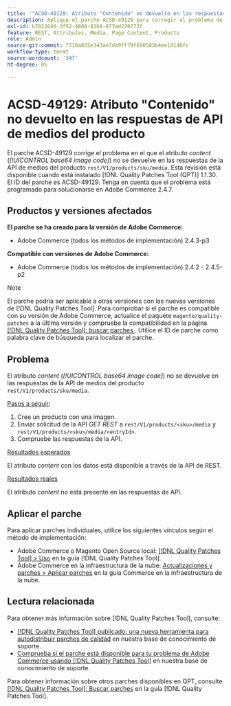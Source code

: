 ```yaml
---
title: '"ACSD-49129: Atributo "Contenido" no devuelto en las respuestas de API de medios del producto"'
description: Aplique el parche ACSD-49129 para corregir el problema de Adobe Commerce en el que el atributo *content* (*código de imagen base64*) no se devuelve en las respuestas de API de medios de producto rest/V1/products/sku/media.
exl-id: b7022046-3f52-4880-81b8-977ed270773f
feature: REST, Attributes, Media, Page Content, Products
role: Admin
source-git-commit: 7718a835e343ae7da9ff79f690503b4ee1d140fc
workflow-type: tm+mt
source-wordcount: '347'
ht-degree: 0%

---
```


# ACSD-49129: Atributo &quot;Contenido&quot; no devuelto en las respuestas de API de medios del producto

El parche ACSD-49129 corrige el problema en el que el atributo *content* (*[!UICONTROL base64 image code]*) no se devuelve en las respuestas de la API de medios del producto `rest/V1/products/sku/media`. Esta revisión está disponible cuando está instalado [!DNL Quality Patches Tool (QPT)] 1.1.30. El ID del parche es ACSD-49129. Tenga en cuenta que el problema está programado para solucionarse en Adobe Commerce 2.4.7.

## Productos y versiones afectados

**El parche se ha creado para la versión de Adobe Commerce:**

* Adobe Commerce (todos los métodos de implementación) 2.4.3-p3

**Compatible con versiones de Adobe Commerce:**

* Adobe Commerce (todos los métodos de implementación) 2.4.2 - 2.4.5-p2

>[!NOTE]
>
>El parche podría ser aplicable a otras versiones con las nuevas versiones de [!DNL Quality Patches Tool]. Para comprobar si el parche es compatible con su versión de Adobe Commerce, actualice el paquete `magento/quality-patches` a la última versión y compruebe la compatibilidad en la página [[!DNL Quality Patches Tool]: buscar parches ](https://experienceleague.adobe.com/tools/commerce-quality-patches/index.html?lang=es). Utilice el ID de parche como palabra clave de búsqueda para localizar el parche.

## Problema

El atributo *content* (*[!UICONTROL base64 image code]*) no se devuelve en las respuestas de la API de medios del producto `rest/V1/products/sku/media`.

<u>Pasos a seguir</u>:

1. Cree un producto con una imagen.
1. Enviar solicitud de la API *GET REST* a `rest/V1/products/<sku>/media` y `rest/V1/products/<sku>/media/<entryId>`.
1. Compruebe las respuestas de la API.

<u>Resultados esperados</u>

El atributo *content* con los datos está disponible a través de la API de REST.

<u>Resultados reales</u>

El atributo *content* no está presente en las respuestas de API.

## Aplicar el parche

Para aplicar parches individuales, utilice los siguientes vínculos según el método de implementación:

* Adobe Commerce o Magento Open Source local: [[!DNL Quality Patches Tool] > Uso](https://experienceleague.adobe.com/docs/commerce-operations/tools/quality-patches-tool/usage.html?lang=es) en la guía [!DNL Quality Patches Tool].
* Adobe Commerce en la infraestructura de la nube: [Actualizaciones y parches > Aplicar parches](https://experienceleague.adobe.com/docs/commerce-cloud-service/user-guide/develop/upgrade/apply-patches.html?lang=es) en la guía Commerce en la infraestructura de la nube.

## Lectura relacionada

Para obtener más información sobre [!DNL Quality Patches Tool], consulte:

* [[!DNL Quality Patches Tool] publicado: una nueva herramienta para autodistribuir parches de calidad](/help/announcements/adobe-commerce-announcements/magento-quality-patches-released-new-tool-to-self-serve-quality-patches.md) en nuestra base de conocimiento de soporte.
* [Comprueba si el parche está disponible para tu problema de Adobe Commerce usando [!DNL Quality Patches Tool]](/help/support-tools/patches-available-in-qpt-tool/check-patch-for-magento-issue-with-magento-quality-patches.md) en nuestra base de conocimiento de soporte.

Para obtener información sobre otros parches disponibles en QPT, consulte [[!DNL Quality Patches Tool]: Buscar parches](https://experienceleague.adobe.com/tools/commerce-quality-patches/index.html?lang=es) en la guía [!DNL Quality Patches Tool].
